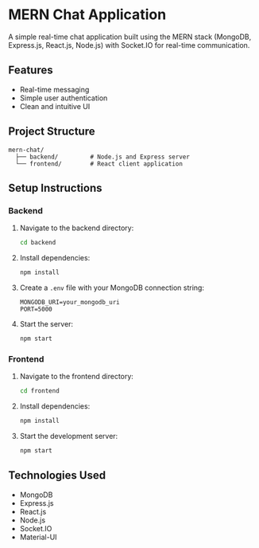 # MERN Chat Application

A simple real-time chat application built using the MERN stack (MongoDB, Express.js, React.js, Node.js) with Socket.IO for real-time communication.

## Features
- Real-time messaging
- Simple user authentication
- Clean and intuitive UI

## Project Structure
```
mern-chat/
  ├── backend/         # Node.js and Express server
  └── frontend/        # React client application
```

## Setup Instructions

### Backend
1. Navigate to the backend directory:
   ```bash
   cd backend
   ```
2. Install dependencies:
   ```bash
   npm install
   ```
3. Create a `.env` file with your MongoDB connection string:
   ```
   MONGODB_URI=your_mongodb_uri
   PORT=5000
   ```
4. Start the server:
   ```bash
   npm start
   ```

### Frontend
1. Navigate to the frontend directory:
   ```bash
   cd frontend
   ```
2. Install dependencies:
   ```bash
   npm install
   ```
3. Start the development server:
   ```bash
   npm start
   ```

## Technologies Used
- MongoDB
- Express.js
- React.js
- Node.js
- Socket.IO
- Material-UI 